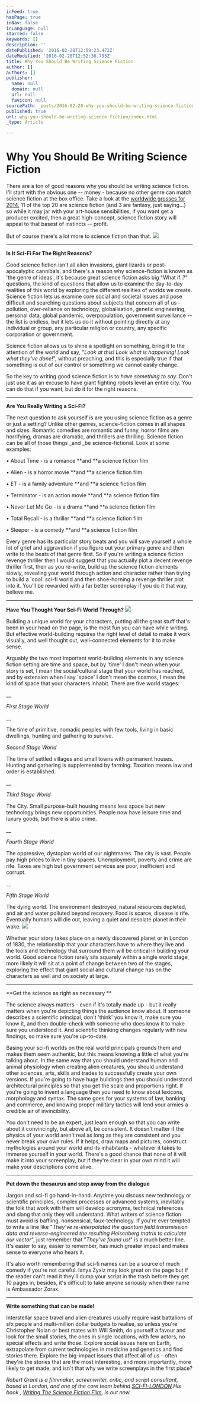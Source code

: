 ```yaml
---
inFeed: true
hasPage: true
inNav: false
inLanguage: null
starred: false
keywords: []
description: ''
datePublished: '2016-02-28T12:59:23.472Z'
dateModified: '2016-02-28T12:52:36.795Z'
title: Why You Should Be Writing Science Fiction
author: []
authors: []
publisher:
  name: null
  domain: null
  url: null
  favicon: null
sourcePath: _posts/2016-02-28-why-you-should-be-writing-science-fiction.md
published: true
url: why-you-should-be-writing-science-fiction/index.html
_type: Article

---
```

# Why You Should Be Writing Science Fiction

There are a ton
of good reasons why you should be writing science fiction. I'll start with the
obvious one -- money - because no other genre can match science fiction at the
box office. Take a look at the [worldwide grosses for 2014][0], 11 of
the top 20 are science fiction (and 3 are fantasy, just saying...) so while it
may jar with your art-house sensibilities, if you want get a producer excited,
then a great high-concept, science fiction story will appeal to that basest of
instincts -- profit.

But of course
there's a lot more to science fiction than that.
![](https://the-grid-user-content.s3-us-west-2.amazonaws.com/46ef4636-865a-41dd-8bb6-4d58afc1dc50.jpg)

****

**Is It Sci-Fi For The Right Reasons?**

Good science
fiction isn't all alien invasions, giant lizards or post-apocalyptic cannibals,
and there's a reason why science-fiction is known as 'the genre of ideas', it's
because great science fiction asks big "What if..?" questions, the
kind of questions that allow us to examine the day-to-day realities of this world
by exploring the different realities of worlds we create. Science fiction lets
us examine core social and societal issues and pose difficult and searching
questions about subjects that concern all of us - pollution, over-reliance on
technology, globalisation, genetic engineering, personal data, global pandemic,
overpopulation, government surveillance -- the list is endless, but it lets us do
it without pointing directly at any individual or group, any particular
religion or country, any specific corporation or government.

Science fiction
allows us to shine a spotlight on something, bring it to the attention of the
world and say, "_Look at this! Look
what is happening! Look what they've done!_", without preaching, and
this is especially true if that something is out of our control or something we
cannot easily change.

So the key to
writing good science fiction is to _have something to say_. Don't just use
it as an excuse to have giant fighting robots level an entire city. You can do
that if you want, but do it for the right reasons.

****

**Are You Really Writing a Sci-Fi?**

The next
question to ask yourself is are you using science fiction as a genre or just a
setting? Unlike other genres, science-fiction comes in all shapes and sizes.
Romantic comedies are romantic and funny, horror films are horrifying, dramas
are dramatic, and thrillers are thrilling. Science fiction can be all of those
things _and _be science-fictional. Look at some examples:

• About Time - is a romance **and **a science fiction film

• Alien - is a horror movie **and **a science fiction film

• ET - is a family adventure **and **a science fiction film

• Terminator - is an action movie **and **a science fiction film

• Never Let Me Go - is a drama **and **a science fiction film

• Total Recall - is a thriller **and **a science fiction film

• Sleeper - is a comedy **and **a
science fiction film

Every genre
has its particular story beats and you will save yourself a whole lot of grief
and aggravation if you figure out your primary genre and then write to the
beats of that genre first. So if you're writing a science fiction revenge
thriller then I would suggest that you actually plot a decent revenge thriller
first, then as you re-write, build up the science fiction elements slowly,
revealing your world through action and character rather than trying to build a
'cool' sci-fi world and then shoe-horning a revenge thriller plot into it.
You'll be rewarded with a far better screenplay if you do it that way, believe
me.

****

**Have You Thought
Your Sci-Fi World Through?**
![](https://the-grid-user-content.s3-us-west-2.amazonaws.com/78975654-df56-4d79-a4da-842d36e88ed7.jpg)

Building a unique
world for your characters, putting all the great stuff that's been in your head
on the page, is the most fun you can have while writing. But effective
world-building requires the right level of detail to make it work visually, and
well thought out, well-connected elements for it to make sense.

Arguably the two
most important world-building elements in any science fiction setting are time
and space, but by 'time' I don't mean when your story is set, I mean the
social/cultural stage that your world has reached, and by extension when I say 'space'
I don't mean the cosmos, I mean the kind of space that your characters inhabit.
There are five world stages:

__

_First Stage World_

__

The time of primitive,
nomadic peoples with few tools, living in basic dwellings, hunting and
gathering to survive.

_Second Stage
World_

The time of settled
villages and small towns with permanent houses. Hunting and gathering is supplemented
by farming. Taxation means law and order is established.

__

_Third Stage
World_

The City. Small
purpose-built housing means less space but new technology brings new
opportunities. People now have leisure time and luxury goods, but there is also
crime.

__

_Fourth Stage
World_

The oppressive,
dystopian world of our nightmares. The city is vast. People pay high prices to live
in tiny spaces. Unemployment, poverty and crime are rife. Taxes are high but
government services are poor, inefficient and corrupt.

__

_Fifth Stage
World_

The dying world.
The environment destroyed, natural resources depleted, and air and water polluted
beyond recovery. Food is scarce, disease is rife. Eventually humans will die
out, leaving a quiet and desolate planet in their wake.
![](https://the-grid-user-content.s3-us-west-2.amazonaws.com/f1dd27db-1807-4698-a129-989a558937b9.jpg)

Whether your
story takes place on a newly discovered planet or in London of 1830, the
relationship that your characters have to where they live and the tools and
technology that surround them will be critical in building your world. Good
science fiction rarely sits squarely within a single world stage, more likely
it will sit at a point of change between two of the stages, exploring the
effect that giant social and cultural change has on the characters as well and on
society at large.

****

**Get the science
as right as necessary **

The science
always matters - even if it's totally made up - but it really matters when
you're depicting things the audience know about. If someone describes a
scientific principal, don't 'think' you know it, make sure you know it, and
then double-check with someone who does know it to make sure you understood it.
And scientific thinking changes regularly with new findings, so make sure
you're up-to-date.

Basing your sci-fi
worlds on the real world principals grounds them and makes them seem authentic,
but this means knowing a little of what you're talking about. In the same way
that you should understand human and animal physiology when creating alien
creatures, you should understand other sciences, arts, skills and trades to
successfully create your own versions. If you're going to have huge buildings
then you should understand architectural principles so that you get the scale
and proportions right. If you're going to invent a language then you need to
know about lexicons, morphology and syntax. The same goes for your systems of
law, banking and commerce, and knowing proper military tactics will lend your
armies a credible air of invincibility.

You don't need
to be an expert, just learn enough so that you can write about it convincingly,
but above all, be consistent. It doesn't matter if the physics of your world
aren't real as long as they are consistent and you never break your own rules.
If it helps, draw maps and pictures, construct mythologies around your world
and its inhabitants - whatever it takes to immerse yourself in your world.
There's a good chance that none of it will make it into your screenplay, but if
they're clear in your own mind it will make your descriptions come alive.

****

**Put down the
thesaurus and step away from the dialogue**

Jargon and sci-fi
go hand-in-hand. Anytime you discuss new technology or scientific principles,
complex processes or advanced systems, inevitably the folk that work with them
will develop acronyms, technical references and slang that only they will
understand. What writers of science fiction must avoid is baffling, nonsensical,
faux-technology. If you're ever tempted to write a line like "_They've re-interpolated the quantum field
transmission data and reverse-engineered the resulting Heisenberg matrix to
calculate our vector_", just remember that "_They've found us!_" is a much better line. It's easier to say,
easier to remember, has much greater impact and makes sense to everyone who
hears it.

It's also worth
remembering that sci-fi names can be a source of much comedy if you're not
careful. Ixnys Zyxiz may look great on the page but if the reader can't read it
they'll dump your script in the trash before they get 10 pages in, besides, it's
difficult to take anyone seriously when their name is Ambassador Zorax.

****

**Write something
that can be made!**

Interstellar space travel and alien creatures usually require
vast battalions of sfx people and multi-million dollar budgets to realise, so unless
you're Christopher Nolan or best mates with Will Smith, do yourself a favour
and look for the small stories, the ones in single locations, with few actors,
no special effects and write those. Explore social issues here on Earth,
extrapolate from current technologies in medicine and genetics and find stories
there. Explore the big-impact issues that affect all of us - often they're the
stories that are the most interesting, and more importantly, more likely to get
made, and isn't that why we write screenplays in the first place?

_Robert Grant is a
filmmaker, screenwriter, critic, and script consultant, based in London, and
one of the core team behind [SCI-FI-LONDON][1].His book , [Writing The Science Fiction Film][2], is out now._

[0]: http://boxofficemojo.com/yearly/chart/?view2=worldwide&yr=2014&p=.htm
[1]: http://www.sci-fi-london.com/
[2]: http://amzn.to/WKiRAX